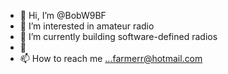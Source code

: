 - 👋 Hi, I’m @BobW9BF
- 👀 I’m interested in amateur radio
- 🌱 I’m currently building software-defined radios
- 💞️  
- 📫 How to reach me ...farmerr@hotmail.com

<!---
BobW9BF/BobW9BF is a ✨ special ✨ repository because its `README.md` (this file) appears on your GitHub profile.
You can click the Preview link to take a look at your changes.
--->
